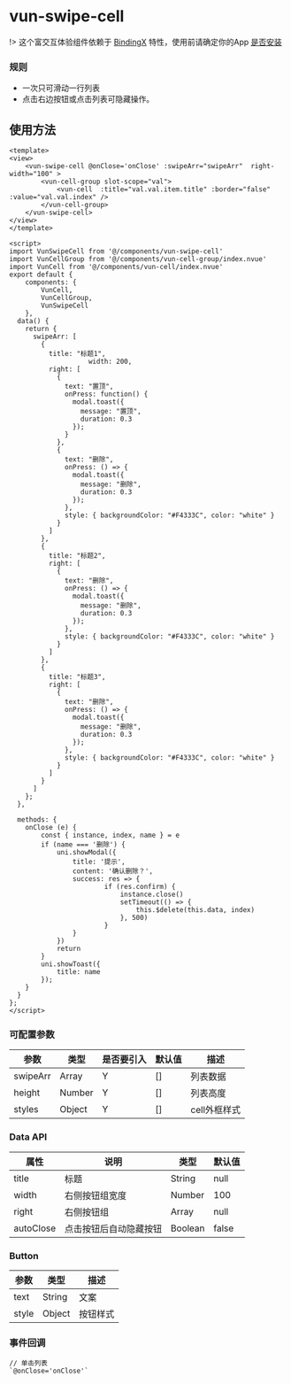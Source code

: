 # vun-swipe-cell

!> 这个富交互体验组件依赖于 [BindingX](https://alibaba.github.io/bindingx/) 特性，使用前请确定你的App [是否安装](https://github.com/alibaba/bindingx#installation)

### 规则
- 一次只可滑动一行列表
- 点击右边按钮或点击列表可隐藏操作。

## 使用方法
```vue
<template>
<view>
    <vun-swipe-cell @onClose='onClose' :swipeArr="swipeArr"  right-width="100" >
    	<vun-cell-group slot-scope="val">
    		<vun-cell  :title="val.val.item.title" :border="false" :value="val.val.index" />
    	</vun-cell-group>
    </vun-swipe-cell>
</view>
</template>

<script>
import VunSwipeCell from '@/components/vun-swipe-cell'
import VunCellGroup from '@/components/vun-cell-group/index.nvue'
import VunCell from '@/components/vun-cell/index.nvue'
export default {
	components: {
		VunCell,
		VunCellGroup,
		VunSwipeCell
	},
  data() {
    return {
      swipeArr: [
        {
          title: "标题1",
					width: 200,
          right: [
            {
              text: "置顶",
              onPress: function() {
                modal.toast({
                  message: "置顶",
                  duration: 0.3
                });
              }
            },
            {
              text: "删除",
              onPress: () => {
                modal.toast({
                  message: "删除",
                  duration: 0.3
                });
              },
              style: { backgroundColor: "#F4333C", color: "white" }
            }
          ]
        },
        {
          title: "标题2",
          right: [
            {
              text: "删除",
              onPress: () => {
                modal.toast({
                  message: "删除",
                  duration: 0.3
                });
              },
              style: { backgroundColor: "#F4333C", color: "white" }
            }
          ]
        },
        {
          title: "标题3",
          right: [
            {
              text: "删除",
              onPress: () => {
                modal.toast({
                  message: "删除",
                  duration: 0.3
                });
              },
              style: { backgroundColor: "#F4333C", color: "white" }
            }
          ]
        }
      ]
    };
  },
  
  methods: {
    onClose (e) {
    	const { instance, index, name } = e
    	if (name === '删除') {
    		uni.showModal({
    		    title: '提示',
    		    content: '确认删除？',
    		    success: res => {
    					if (res.confirm) {
    						instance.close()
    						setTimeout(() => {
    							this.$delete(this.data, index)
    						}, 500)
    					}
    		    }
    		})
    		return
    	}
    	uni.showToast({
    	    title: name
    	});
    }
  }
};
</script>
```

### 可配置参数
|参数|类型|是否要引入|默认值|描述|
|-------------|------------|--------|-----|-----|
|swipeArr|Array|Y|[]|列表数据|
|height|Number|Y|[]|列表高度|
|styles|Object|Y|[]| cell外框样式|

### Data API
|属性|说明|类型|默认值|
|-------------|------------|--------|-----|
|title|标题|String|null|
|width|右侧按钮组宽度|Number|100|
|right|右侧按钮组|Array|null|
|autoClose|点击按钮后自动隐藏按钮|Boolean|false|

### Button
|参数|类型|描述|
|-------------|------------|--------|
|text|String|文案|
|style|Object|按钮样式|

### 事件回调

```
// 单击列表
`@onClose='onClose'`
```
